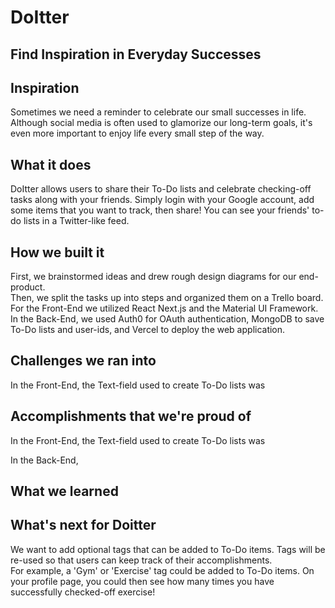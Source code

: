 # DoItter
## Find Inspiration in Everyday Successes
## Inspiration
Sometimes we need a reminder to celebrate our small successes in life.  
Although social media is often used to glamorize our long-term goals, it's even more important to enjoy life every small step of the way.
## What it does
DoItter allows users to share their To-Do lists and celebrate checking-off tasks along with your friends. Simply login with your Google account, add some items that you want to track, then share! You can see your friends' to-do lists in a Twitter-like feed.

## How we built it
First, we brainstormed ideas and drew rough design diagrams for our end-product.  
Then, we split the tasks up into steps and organized them on a Trello board.  
For the Front-End we utilized React Next.js and the Material UI Framework.  
In the Back-End, we used Auth0 for OAuth authentication, MongoDB to save To-Do lists and user-ids, and Vercel to deploy the web application.
## Challenges we ran into
In the Front-End, the Text-field used to create To-Do lists was 

## Accomplishments that we're proud of
In the Front-End, the Text-field used to create To-Do lists was

In the Back-End, 
## What we learned


## What's next for Doitter
We want to add optional tags that can be added to To-Do items. Tags will be re-used so that users can keep track of their accomplishments.  
For example, a 'Gym' or 'Exercise' tag could be added to To-Do items. On your profile page, you could then see how many times you have successfully checked-off exercise!